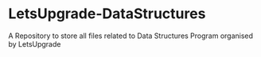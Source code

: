 # LetsUpgrade-DataStructures
A Repository to store all files related to Data Structures Program organised by LetsUpgrade
